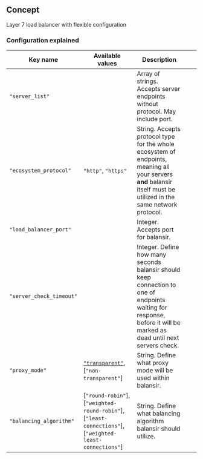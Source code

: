 ## Concept
Layer 7 load balancer with flexible configuration

### Configuration explained

| Key name                 | Available values                                                                                         | Description                                                                                                                                                           |   |   |
|--------------------------|----------------------------------------------------------------------------------------------------------|-----------------------------------------------------------------------------------------------------------------------------------------------------------------------|---|---|
| `"server_list"`          |                                                                                                          | Array of strings. Accepts server endpoints without protocol. May include port.                                                                                        |   |   |
| `"ecosystem_protocol"`   | `"http"`, `"https"`                                                                                      | String. Accepts protocol type for the whole ecosystem of endpoints, meaning all your servers **and** balansir itself must be utilized in the same network protocol.   |   |   |
| `"load_balancer_port"`   |                                                                                                          | Integer. Accepts port for balansir.                                                                                                                                   |   |   |
| `"server_check_timeout"` |                                                                                                          | Integer. Define how many seconds balansir should keep connection to one of endpoints waiting for response, before it will be marked as dead until next servers check. |   |   |
| `"proxy_mode"`           | [`"transparent"`], [`"non-transparent"`]                                                                 | String. Define what proxy mode will be used within balansir.                                                                                                          |   |   |
| `"balancing_algorithm"`  | [`"round-robin"`], [`"weighted-round-robin"`], [`"least-connections"`], [`"weighted-least-connections"`] | String. Define what balancing algorithm balansir should utilize.                                                                                                      |   |   |

[`"transparent"`]: https://google.com